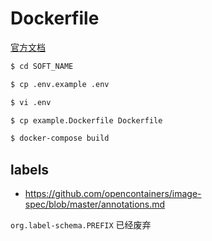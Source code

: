 # Dockerfile

[官方文档](https://github.com/docker-library/docs)

```bash
$ cd SOFT_NAME

$ cp .env.example .env

$ vi .env

$ cp example.Dockerfile Dockerfile

$ docker-compose build
```

## labels

* https://github.com/opencontainers/image-spec/blob/master/annotations.md

`org.label-schema.PREFIX` 已经废弃
